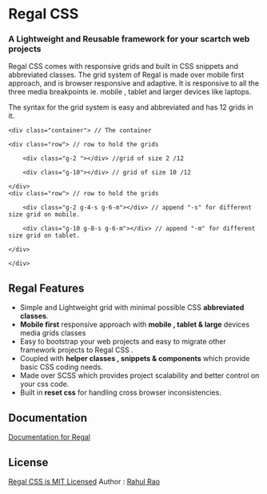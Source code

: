 # Regal CSS
### A Lightweight and Reusable framework for your scartch web projects


Regal CSS comes with responsive grids and built in CSS snippets and abbreviated classes.
The grid system of Regal is made over mobile first approach, and is browser responsive and adaptive.
It is responsive to all the three media breakpoints ie. mobile , tablet and larger devices like laptops.


The syntax for the grid system is easy and abbreviated and has 12 grids in it.


  `<div class="container"> // The container `
  
    <div class="row"> // row to hold the grids
    
        <div class="g-2 "></div> //grid of size 2 /12
        
        <div class="g-10"></div> // grid of size 10 /12
        
    </div>
    <div class="row"> // row to hold the grids
    
        <div class="g-2 g-4-s g-6-m"></div> // append "-s" for different size grid on mobile.
        
        <div class="g-10 g-8-s g-6-m"></div> // append "-m" for different size grid on tablet. 
        
    </div>
    
    </div>



## Regal Features


- Simple and Lightweight grid with minimal possible CSS **abbreviated classes**.  
- **Mobile first** responsive approach with **mobile , tablet & large** devices media grids classes
- Easy to bootstrap your web projects and easy to migrate other framework projects to Regal CSS .
- Coupled with **helper classes , snippets & components** which provide basic CSS coding needs.
- Made over SCSS which provides project scalability and better control on your css code.
- Built in **reset css** for handling cross browser inconsistencies. 

## Documentation

[Documentation for Regal](https://rao7.github.io/regal/)


## License


[Regal CSS is MIT Licensed](https://opensource.org/licenses/MIT)
Author : [Rahul Rao](http://rahulrao.in)

